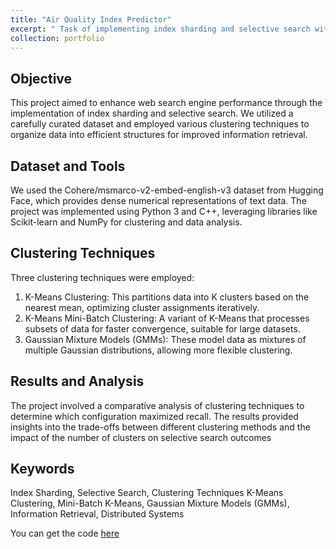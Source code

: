 ```yaml
---
title: "Air Quality Index Predictor"
excerpt: " Task of implementing index sharding and selective search within a web search engine framework."
collection: portfolio
---
```

Objective
------
This project aimed to enhance web search engine performance through the implementation of index sharding and selective search. We utilized a carefully curated dataset and employed various clustering techniques to organize data into efficient structures for improved information retrieval.

Dataset and Tools
------
We used the Cohere/msmarco-v2-embed-english-v3 dataset from Hugging Face, which provides dense numerical representations of text data. The project was implemented using Python 3 and C++, leveraging libraries like Scikit-learn and NumPy for clustering and data analysis.

Clustering Techniques
------
Three clustering techniques were employed:
1. K-Means Clustering: This partitions data into K clusters based on the nearest mean, optimizing cluster assignments iteratively.
1. K-Means Mini-Batch Clustering: A variant of K-Means that processes subsets of data for faster convergence, suitable for large datasets.
1. Gaussian Mixture Models (GMMs): These model data as mixtures of multiple Gaussian distributions, allowing more flexible clustering.

Results and Analysis
------
The project involved a comparative analysis of clustering techniques to determine which configuration maximized recall. The results provided insights into the trade-offs between different clustering methods and the impact of the number of clusters on selective search outcomes

Keywords
------
Index Sharding, Selective Search, Clustering Techniques K-Means Clustering, Mini-Batch K-Means, Gaussian Mixture Models (GMMs), Information Retrieval, Distributed Systems

You can get the code [here](https://github.com/MeetOswal/SearchEngine/tree/main/Project)